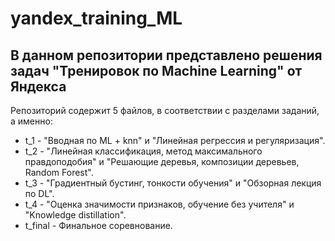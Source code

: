 # yandex_training_ML
## В данном репозитории представлено решения задач "Тренировок по Machine Learning" от Яндекса
  
Репозиторий содержит 5 файлов, в соответствии с разделами заданий, а именно:  
* t_1 - "Вводная по ML + knn" и "Линейная регрессия и регуляризация".
* t_2 - "Линейная классификация, метод максимального правдоподобия" и "Решающие деревья, композиции деревьев, Random Forest".
* t_3 - "Градиентный бустинг, тонкости обучения" и "Обзорная лекция по DL".
* t_4 - "Оценка значимости признаков, обучение без учителя" и "Knowledge distillation".
* t_final - Финальное соревнование.
